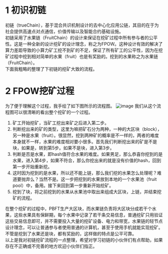 # 1 初识初链
初链（trueChain），基于混合共识机制设计的去中心化应用公链，其目的在于为社会提供高速点对点通信，价值传输以及智能合约基础设施。  
初链采用了水果链（FruitChain）的设计来保证在挖矿过程中所有参与者的公平性。这是一种全新的设计挖矿的设计理念，称之为FPOW。这种设计有效的解决了算力差距导致的小算力矿工挖不到矿的不足，保证了所有矿工的公平性，因为在挖矿过程中挖到相对简单的水果（fruit）也是有奖励的。挖到的水果称之为水果链（FruitChain）。    
下面我粗略的整理了下初链的挖矿大致的流程。  
# 2 FPOW挖矿过程
为了便于理解这个过程，我手绘了如下图所示的流程图。
![image](https://note.youdao.com/yws/api/personal/file/3B1FD5637EE2445994D03CA9F69722D0?method=download&shareKey=9848b2c33035eb895d3db80224f251ab)
我们从这个流程图可以很清晰的看出整个挖矿的一个过程。
1. 矿工开始挖矿，当矿工挖出来矿之后进入第二步。
2. 判断挖出来的矿的类型，这里为嘛把矿石分为两种，一种的大区块（block），另一种是水果（fruit）。很显然，挖到两种矿的概率是不一样的，两者的难度本身就不一样，水果的难度相对要小很多。首先我们判断挖出来的矿是不是块，如果是，转到第5步。如果不是块，进入第3步。
3. 判断是否是水果，即hash值符合水果的难度。如果男足，那么恭喜你挖到的是水果，进入第4步，如果不符合，那么你挖出来的就是没有价值的hash，回到第一步开始重新挖。
4. 这时因为挖到的是水果，所以还不能上链，那么我们挖的水果怎么处理呢？难道要抛弃么？当然不是。这一步把挖到的水果放到本地的一个水果池（fruit pool）中，备用。接下来回到第一步重新开始挖矿。
5. 挖到了块，将之前挖到的水果从水果池中取出来组成大区块，上链，并结束挖矿的流程。  

在整个挖矿的过程中，PBFT生产大区块，而水果链负责将大区块分成若干个水果，这些水果具有保鲜期，每个水果中记录了若干条交易信息，普通挖矿只用验证这些交易信息即可，并不需要投入大量的挖矿设备、电力和带宽，水果链的轻节点设计理念，可以让普通参与者使用普通的计算机，甚至于使用手机就能实现挖矿。不管是挖到了水果还是块，都有奖励的，这样做的特点是公平可靠。  
以上是我对初链挖矿流程的一点整理，希望对学习初链的小伙伴们有点帮助，如果存在不正确或不完善的地方欢迎小伙伴们指正。
